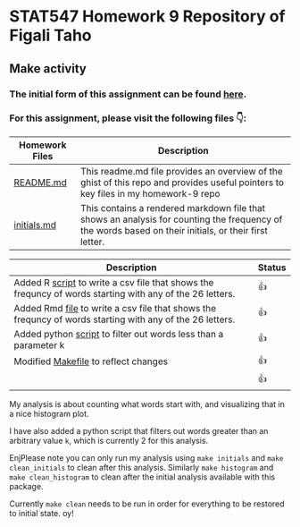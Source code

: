 # STAT547 Homework 9 Repository of Figali Taho 

## Make activity

### The initial form of this assignment can be found [here](https://github.com/STAT545-UBC/make-activity).

### For this assignment, please visit the following files :point_down::

|   **Homework Files**   | **Description** |
|----------------|------------|
|[README.md](https://github.com/STAT545-UBC-students/hw09-figalit/blob/master/README.md)|This readme.md file provides an overview of the ghist of this repo and provides useful pointers to key files in my homework-9 repo |
|[initials.md](https://github.com/STAT545-UBC-students/hw09-figalit/blob/master/make-hw/initials.md)| This contains a rendered markdown file that shows an analysis for counting the frequency of the words based on their initials, or their first letter. |



| **Description**  | **Status** |
|------------------|------------|
| Added R [script](https://github.com/STAT545-UBC-students/hw09-figalit/blob/master/make-hw/countinitials.R) to write a csv file that shows the frequncy of words starting with any of the 26 letters. | 👍 |
| Added Rmd [file](https://github.com/STAT545-UBC-students/hw09-figalit/blob/master/make-hw/initials.rmd) to write a csv file that shows the frequncy of words starting with any of the 26 letters. | 👍 |
| Added python [script](https://github.com/STAT545-UBC-students/hw09-figalit/blob/master/make-hw/KeepGreaterThanK.py) to filter out words less than a parameter k | 👍 |
| Modified [Makefile](https://github.com/STAT545-UBC-students/hw09-figalit/blob/master/make-hw/Makefile) to reflect changes | 👍 |
|  | 👍 |

My analysis is about counting what words start with, and visualizing that in a nice histogram plot.

I have also added a python script that filters out words greater than an arbitrary value `k`, which is currently 2 for this analysis. 



EnjPlease note you can only run my analysis using `make initials` and `make clean_initials` to clean after this analysis. Similarly `make histogram` and `make clean_histogram` to clean after the initial analysis available with this package.

Currently `make clean` needs to be run in order for everything to be restored to initial state. oy!
